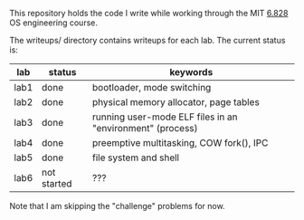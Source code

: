 This repository holds the code I write while working through the MIT
[6.828](https://pdos.csail.mit.edu/6.828/2016/) OS engineering course.

The writeups/ directory contains writeups for each lab. The current status is:

| lab  | status      | keywords                                                   |
|------|-------------|------------------------------------------------------------|
| lab1 | done        | bootloader, mode switching                                 |
| lab2 | done        | physical memory allocator, page tables                     |
| lab3 | done        | running user-mode ELF files in an "environment" (process)  |
| lab4 | done        | preemptive multitasking, COW fork(), IPC                   |
| lab5 | done        | file system and shell                                      |
| lab6 | not started | ???                                                        |

Note that I am skipping the "challenge" problems for now.
